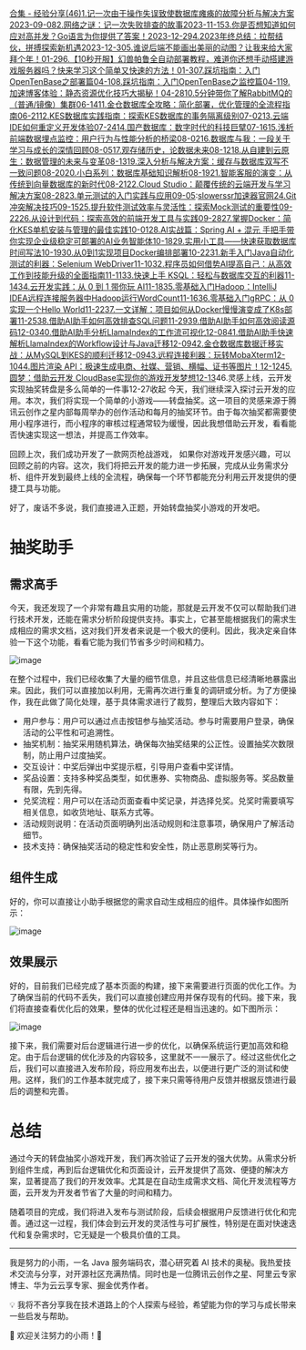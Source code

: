 [合集 \- 经验分享(46\)](https://github.com)[1\.记一次由于操作失误致使数据库瘫痪的故障分析与解决方案2023\-09\-08](https://github.com/guoxiaoyu/p/17678340.html)[2\.网络之谜：记一次失败排查的故事2023\-11\-15](https://github.com/guoxiaoyu/p/17811098.html)[3\.你是否想知道如何应对高并发？Go语言为你提供了答案！2023\-12\-29](https://github.com/guoxiaoyu/p/17933653.html)[4\.2023年终总结：拉帮结伙，拼搏探索新机遇2023\-12\-30](https://github.com/guoxiaoyu/p/17933731.html)[5\.谁说后端不能画出美丽的动图？让我来给大家拜个年！01\-29](https://github.com/guoxiaoyu/p/17991503)[6\.【10秒开服】幻兽帕鲁全自动部署教程，难道你还想手动搭建游戏服务器吗？快来学习这个简单又快速的方法！01\-30](https://github.com/guoxiaoyu/p/17998193)[7\.踩坑指南：入门OpenTenBase之部署篇04\-10](https://github.com/guoxiaoyu/p/18116318)[8\.踩坑指南：入门OpenTenBase之监控篇04\-11](https://github.com/guoxiaoyu/p/18117472)[9\.加速博客体验：静态资源优化技巧大揭秘！04\-28](https://github.com/guoxiaoyu/p/18149525)[10\.5分钟带你了解RabbitMQ的（普通/镜像）集群06\-14](https://github.com/guoxiaoyu/p/18240661)[11\.金仓数据库全攻略：简化部署，优化管理的全流程指南06\-21](https://github.com/guoxiaoyu/p/18257320)[12\.KES数据库实践指南：探索KES数据库的事务隔离级别07\-02](https://github.com/guoxiaoyu/p/18276998)[13\.云端IDE如何重定义开发体验07\-24](https://github.com/guoxiaoyu/p/18294897)[14\.国产数据库：数字时代的科技巨擘07\-16](https://github.com/guoxiaoyu/p/18295131)[15\.浅析前端数据埋点监控：用户行为与性能分析的桥梁08\-02](https://github.com/guoxiaoyu/p/18329944)[16\.数据库与我：一段关于学习与成长的深情回顾08\-05](https://github.com/guoxiaoyu/p/18338820)[17\.观存储历史，论数据未来08\-12](https://github.com/guoxiaoyu/p/18352499)[18\.从自建到云原生：数据管理的未来与变革08\-13](https://github.com/guoxiaoyu/p/18354003)[19\.深入分析与解决方案：缓存与数据库双写不一致问题08\-20](https://github.com/guoxiaoyu/p/18363049)[20\.小白系列：数据库基础知识解析08\-19](https://github.com/guoxiaoyu/p/18363713)[21\.智能客服的演变：从传统到向量数据库的新时代08\-21](https://github.com/guoxiaoyu/p/18370513)[22\.Cloud Studio：颠覆传统的云端开发与学习解决方案08\-28](https://github.com/guoxiaoyu/p/18382973)[23\.单元测试的入门实践与应用09\-05](https://github.com/guoxiaoyu/p/18395944):[slowerssr加速器官网](https://secine.com/)[24\.Git冲突解决技巧09\-15](https://github.com/guoxiaoyu/p/18409072)[25\.提升软件测试效率与灵活性：探索Mock测试的重要性09\-22](https://github.com/guoxiaoyu/p/18419378)[26\.从设计到代码：探索高效的前端开发工具与实践09\-28](https://github.com/guoxiaoyu/p/18425801)[27\.掌握Docker：简化KES单机安装与管理的最佳实践10\-01](https://github.com/guoxiaoyu/p/18436754)[28\.AI实战篇：Spring AI \+ 混元 手把手带你实现企业级稳定可部署的AI业务智能体10\-18](https://github.com/guoxiaoyu/p/18453559)[29\.实用小工具——快速获取数据库时间写法10\-19](https://github.com/guoxiaoyu/p/18459987)[30\.从0到1实现项目Docker编排部署10\-22](https://github.com/guoxiaoyu/p/18474742)[31\.新手入门Java自动化测试的利器：Selenium WebDriver11\-10](https://github.com/guoxiaoyu/p/18515369)[32\.程序员如何借势AI提高自己：从高效工作到技能升级的全面指南11\-11](https://github.com/guoxiaoyu/p/18526930)[33\.快速上手 KSQL：轻松与数据库交互的利器11\-14](https://github.com/guoxiaoyu/p/18536656)[34\.云开发实践：从 0 到 1 带你玩 AI11\-18](https://github.com/guoxiaoyu/p/18544251)[35\.零基础入门Hadoop：IntelliJ IDEA远程连接服务器中Hadoop运行WordCount11\-16](https://github.com/guoxiaoyu/p/18547330)[36\.零基础入门gRPC：从 0 实现一个Hello World11\-22](https://github.com/guoxiaoyu/p/18555031)[37\.一文详解：项目如何从Docker慢慢演变成了K8s部署11\-25](https://github.com/guoxiaoyu/p/18562675)[38\.借助AI助手如何高效排查SQL问题11\-29](https://github.com/guoxiaoyu/p/18570707)[39\.借助AI助手如何高效阅读源码12\-03](https://github.com/guoxiaoyu/p/18572771)[40\.借助AI助手分析LlamaIndex的工作流可视化12\-08](https://github.com/guoxiaoyu/p/18581906)[41\.借助AI助手快速解析LlamaIndex的Workflow设计与Java迁移12\-09](https://github.com/guoxiaoyu/p/18584409)[42\.金仓数据库数据迁移实战：从MySQL到KES的顺利迁移12\-09](https://github.com/guoxiaoyu/p/18587261)[43\.远程连接利器：玩转MobaXterm12\-10](https://github.com/guoxiaoyu/p/18591473)[44\.图片渲染 API：极速生成电商、社媒、营销、横幅、证书等图片！12\-12](https://github.com/guoxiaoyu/p/18591543)[45\.圆梦：借助云开发 CloudBase实现你的游戏开发梦想12\-13](https://github.com/guoxiaoyu/p/18603578)46\.灵感上线，云开发实现抽奖转盘是多么简单的一件事12\-27收起
今天，我们继续深入探讨云开发的应用。本次，我们将实现一个简单的小游戏——转盘抽奖。这一项目的灵感来源于腾讯云创作之星内部每周举办的创作活动和每月的抽奖环节。由于每次抽奖都需要使用小程序进行，而小程序的审核过程通常较为缓慢，因此我想借助云开发，看看能否快速实现这一想法，并提高工作效率。


回顾上次，我们成功开发了一款网页枪战游戏， 如果你对游戏开发感兴趣，可以回顾之前的内容。这次，我们将把云开发的能力进一步拓展，完成从业务需求分析、组件开发到最终上线的全流程，确保每一个环节都能充分利用云开发提供的便捷工具与功能。


好了，废话不多说，我们直接进入正题，开始转盘抽奖小游戏的开发吧。


# 抽奖助手


## 需求高手


今天，我还发现了一个非常有趣且实用的功能，那就是云开发不仅可以帮助我们进行技术开发，还能在需求分析阶段提供支持。事实上，它甚至能根据我们的需求生成相应的需求文档，这对我们开发者来说是一个极大的便利。因此，我决定亲自体验一下这个功能，看看它能为我们节省多少时间和精力。


![image](https://img2024.cnblogs.com/blog/1423484/202412/1423484-20241227120901754-63467476.png)


在整个过程中，我们已经收集了大量的细节信息，并且这些信息已经清晰地暴露出来。因此，我们可以直接加以利用，无需再次进行重复的调研或分析。为了方便操作，我在此做了简化处理，基于具体需求进行了裁剪，整理后大致内容如下：


* 用户参与：用户可以通过点击按钮参与抽奖活动。参与时需要用户登录，确保活动的公平性和可追溯性。
* 抽奖机制：抽奖采用随机算法，确保每次抽奖结果的公正性。设置抽奖次数限制，防止用户过度抽奖。
* 交互设计：中奖后弹出中奖提示框，引导用户查看中奖详情。
* 奖品设置：支持多种奖品类型，如优惠券、实物商品、虚拟服务等。奖品数量有限，先到先得。
* 兑奖流程：用户可以在活动页面查看中奖记录，并选择兑奖。兑奖时需要填写相关信息，如收货地址、联系方式等。
* 活动规则说明：在活动页面明确列出活动规则和注意事项，确保用户了解活动细节。
* 技术支持：确保抽奖活动的稳定性和安全性，防止恶意刷奖等行为。


## 组件生成


好的，你可以直接让小助手根据您的需求自动生成相应的组件。具体操作如图所示：


![image](https://img2024.cnblogs.com/blog/1423484/202412/1423484-20241227120907865-410238312.png)


## 效果展示


好的，目前我们已经完成了基本页面的构建，接下来需要进行页面的优化工作。为了确保当前的代码不丢失，我们可以直接创建应用并保存现有的代码。接下来，我们将直接查看优化后的效果，整体的优化过程还是相当迅速的。如下图所示：


![image](https://img2024.cnblogs.com/blog/1423484/202412/1423484-20241227120914567-1868871293.gif)


接下来，我们需要对后台逻辑进行进一步的优化，以确保系统运行更加高效和稳定。由于后台逻辑的优化涉及的内容较多，这里就不一一展示了。经过这些优化之后，我们可以直接进入发布阶段，将应用发布出去，以便进行更广泛的测试和使用。这样，我们的工作基本就完成了，接下来只需等待用户反馈并根据反馈进行最后的调整和完善。


# 总结


通过今天的转盘抽奖小游戏开发，我们再次验证了云开发的强大优势。从需求分析到组件生成，再到后台逻辑优化和页面设计，云开发提供了高效、便捷的解决方案，显著提高了我们的开发效率。尤其是在自动生成需求文档、简化开发流程等方面，云开发为开发者节省了大量的时间和精力。


随着项目的完成，我们将进入发布与测试阶段，后续会根据用户反馈进行优化和完善。通过这一过程，我们体会到云开发的灵活性与可扩展性，特别是在面对快速迭代和复杂需求时，它无疑是一个极具价值的工具。




---


我是努力的小雨，一名 Java 服务端码农，潜心研究着 AI 技术的奥秘。我热爱技术交流与分享，对开源社区充满热情。同时也是一位腾讯云创作之星、阿里云专家博主、华为云云享专家、掘金优秀作者。


💡 我将不吝分享我在技术道路上的个人探索与经验，希望能为你的学习与成长带来一些启发与帮助。


🌟 欢迎关注努力的小雨！🌟



